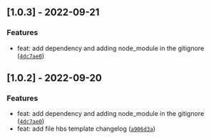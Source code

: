 ## [1.0.3] - 2022-09-21

### Features

- feat: add dependency and adding node_module in the gitignore ([`4dc7ae0`](https://github.com/cesargarcia2194/changelog-test/commit/4dc7ae0508ccce981cb945a56cb39cf278bb46d5))



## [1.0.2] - 2022-09-20

### Features

- feat: add dependency and adding node_module in the gitignore ([`4dc7ae0`](https://github.com/cesargarcia2194/changelog-test/commit/4dc7ae0508ccce981cb945a56cb39cf278bb46d5))
- feat: add file hbs template changelog ([`a906d3a`](https://github.com/cesargarcia2194/changelog-test/commit/a906d3a6181d390763677eea9376a43c765986cc))



